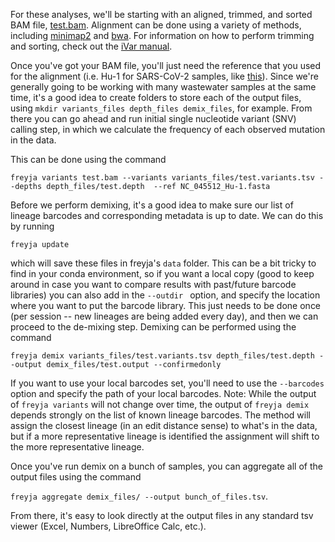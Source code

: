 For these analyses, we'll be starting with an aligned, trimmed, and sorted BAM file, [test.bam](https://github.com/andersen-lab/Freyja/raw/main/freyja/data/test.bam). Alignment can be done using a variety of methods, including [minimap2](https://github.com/lh3/minimap2) and [bwa](https://github.com/lh3/bwa). For information on how to perform trimming and sorting, check out the [iVar manual](https://andersen-lab.github.io/ivar/html/index.html).


Once you've got your BAM file, you'll just need the reference that you used for the alignment (i.e. Hu-1 for SARS-CoV-2 samples, like [this](data/NC_045512_Hu-1.fasta)). Since we're generally going to be working with many wastewater samples at the same time, it's a good idea to create folders to store each of the output files, using ```mkdir variants_files depth_files demix_files```, for example.  From there you can go ahead and run initial single nucleotide variant (SNV) calling step, in which we calculate the frequency of each observed mutation in the data. 

This can be done using the command 

```freyja variants test.bam --variants variants_files/test.variants.tsv --depths depth_files/test.depth  --ref NC_045512_Hu-1.fasta```


Before we perform demixing, it's a good idea to make sure our list of lineage barcodes and corresponding metadata is up to date. We can do this by running 

```freyja update```


which will save these files in freyja's ```data``` folder. This can be a bit tricky to find in your conda environment, so if you want a local copy (good to keep around in case you want to compare results with past/future barcode libraries) you can also add in the ```--outdir ``` option, and specify the location where you want to put the barcode library. This just needs to be done once (per session -- new lineages are being added every day), and then we can proceed to the de-mixing step. Demixing can be performed using the command 

```freyja demix variants_files/test.variants.tsv depth_files/test.depth --output demix_files/test.output --confirmedonly```


If you want to use your local barcodes set, you'll need to use the ```--barcodes ``` option and specify the path of your local barcodes. Note: While the output of ```freyja variants``` will not change over time, the output of  ```freyja demix``` depends strongly on the list of known lineage barcodes. The method will assign the closest lineage (in an edit distance sense) to what's in the data, but if a more representative lineage is identified the assignment will shift to the more representative lineage. 

Once you've run demix on a bunch of samples, you can aggregate all of the output files using the command 

```freyja aggregate demix_files/ --output bunch_of_files.tsv```. 

From there, it's easy to look directly at the output files in any standard tsv viewer (Excel, Numbers, LibreOffice Calc, etc.). 



